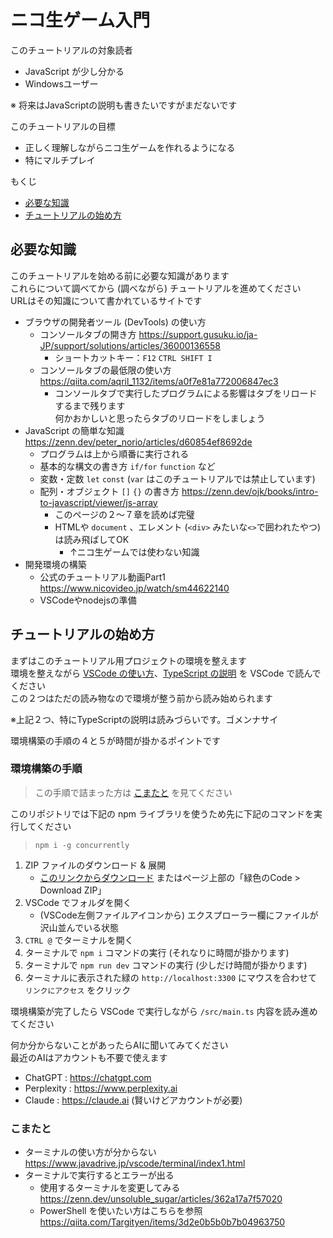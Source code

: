 
# ニコ生ゲーム入門

このチュートリアルの対象読者
* JavaScript が少し分かる
* Windowsユーザー

※ 将来はJavaScriptの説明も書きたいですがまだないです

このチュートリアルの目標
* 正しく理解しながらニコ生ゲームを作れるようになる
* 特にマルチプレイ

もくじ
* [必要な知識](#必要な知識)
* [チュートリアルの始め方](#チュートリアルの始め方)


## 必要な知識
このチュートリアルを始める前に必要な知識があります  
これらについて調べてから (調べながら) チュートリアルを進めてください  
URLはその知識について書かれているサイトです

* ブラウザの開発者ツール (DevTools) の使い方
  * コンソールタブの開き方            https://support.gusuku.io/ja-JP/support/solutions/articles/36000136558
    * ショートカットキー：`F12` `CTRL SHIFT I`
  * コンソールタブの最低限の使い方    https://qiita.com/aqril_1132/items/a0f7e81a772006847ec3
    * コンソールタブで実行したプログラムによる影響はタブをリロードするまで残ります  
      何かおかしいと思ったらタブのリロードをしましょう
* JavaScript の簡単な知識             https://zenn.dev/peter_norio/articles/d60854ef8692de
  * プログラムは上から順番に実行される
  * 基本的な構文の書き方 `if/for` `function` など
  * 変数・定数 `let` `const` (`var` はこのチュートリアルでは禁止しています)
  * 配列・オブジェクト `[]` `{}` の書き方   https://zenn.dev/ojk/books/intro-to-javascript/viewer/js-array
    * このページの２～７章を読めば完璧
    * HTMLや `document` 、エレメント (`<div>` みたいな`<>`で囲われたやつ) は読み飛ばしてOK
      * ↑ニコ生ゲームでは使わない知識
* 開発環境の構築
  * 公式のチュートリアル動画Part1     https://www.nicovideo.jp/watch/sm44622140
  * VSCodeやnodejsの準備


## チュートリアルの始め方
まずはこのチュートリアル用プロジェクトの環境を整えます  
環境を整えながら
[VSCode の使い方](src/!DOC/1.VSCode.ts)、[TypeScript の説明](src/!DOC/2.TypeScript.ts)
を VSCode で読んでください  
この２つはただの読み物なので環境が整う前から読み始められます

※上記２つ、特にTypeScriptの説明は読みづらいです。ゴメンナサイ

環境構築の手順の４と５が時間が掛かるポイントです

### 環境構築の手順
> この手順で詰まった方は [こまたと](#こまたと) を見てください

このリポジトリでは下記の npm ライブラリを使うため先に下記のコマンドを実行してください
> `npm i -g concurrently`

1. ZIP ファイルのダウンロード & 展開
   * [このリンクからダウンロード](https://github.com/mujurin1/nicolive-comeview-extension/archive/refs/heads/main.zip)
     またはページ上部の「緑色のCode > Download ZIP」
2. VSCode でフォルダを開く
   * (VSCode左側ファイルアイコンから) エクスプローラー欄にファイルが沢山並んでいる状態
3. `CTRL @` でターミナルを開く
4. ターミナルで `npm i` コマンドの実行 (それなりに時間が掛かります)
5. ターミナルで `npm run dev` コマンドの実行 (少しだけ時間が掛かります)
6. ターミナルに表示された緑の `http://localhost:3300` にマウスを合わせて `リンクにアクセス` をクリック

環境構築が完了したら VSCode で実行しながら `/src/main.ts` 内容を読み進めてください

何か分からないことがあったらAIに聞いてみてください  
最近のAIはアカウントも不要で使えます
* ChatGPT    : https://chatgpt.com
* Perplexity : https://www.perplexity.ai
* Claude     : https://claude.ai (賢いけどアカウントが必要)

### こまたと
* ターミナルの使い方が分からない            https://www.javadrive.jp/vscode/terminal/index1.html
* ターミナルで実行するとエラーが出る
  * 使用するターミナルを変更してみる        https://zenn.dev/unsoluble_sugar/articles/362a17a7f57020
  * PowerShell を使いたい方はこちらを参照   https://qiita.com/Targityen/items/3d2e0b5b0b7b04963750
